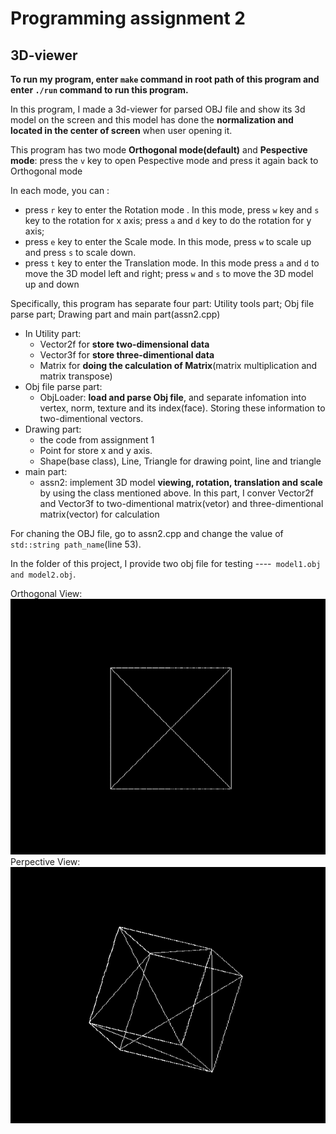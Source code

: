 # Programming assignment 2
## 3D-viewer

**To run my program, enter `make` command in root path of this program and enter `./run` command to run this program.**

In this program, I made a 3d-viewer for parsed OBJ file and show its 3d model on the screen and this model has done the **normalization and located in the center of screen** when user opening it.

This program has two mode **Orthogonal mode(default)** and **Pespective mode**: press the `v` key to open Pespective mode and press it again back to Orthogonal mode

In each mode, you can :
+   press `r` key to enter the Rotation mode . In this mode, press `w` key and `s ` key to the rotation for x axis; press `a` and `d` key to do the rotation for y axis;
+   press `e` key to enter the Scale mode. In this mode, press `w` to scale up and press `s` to scale down.
+   press `t` key to enter the Translation mode. In this mode press `a` and `d` to move the 3D model left and right; press `w` and `s` to move the 3D model up and down

Specifically, this program has separate four part: Utility tools part; Obj file parse part; Drawing part and main part(assn2.cpp)
+   In Utility part:
    - Vector2f for **store two-dimensional data** 
    - Vector3f for **store three-dimentional data**
    - Matrix for **doing the calculation of Matrix**(matrix multiplication and matrix transpose)
+   Obj file parse part:
    - ObjLoader: **load and parse Obj file**, and separate infomation into vertex, norm, texture and its index(face). Storing these information to two-dimentional vectors.
+ Drawing part:
    - the code from assignment 1
    - Point for store x and y axis.
    - Shape(base class), Line, Triangle for drawing point, line and triangle
+ main part:
    - assn2: implement 3D model **viewing, rotation, translation and scale** by using the class mentioned above. In this part, I conver Vector2f and Vector3f to two-dimentional matrix(vetor) and three-dimentional matrix(vector) for calculation

For chaning the OBJ file, go to assn2.cpp and change the value of `std::string path_name`(line 53).

In the folder of this project, I provide two obj file for testing ----` model1.obj and model2.obj`.

Orthogonal View:<br>
![orth](../gif/3d-viewer.gif)
<br>
Perpective View:<br>
![pespective](../gif/perspective-view.gif)